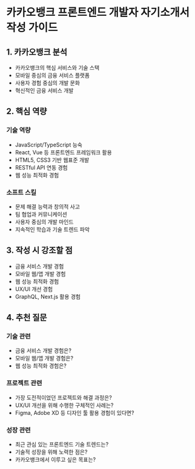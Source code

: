 # 카카오뱅크 프론트엔드 개발자 자기소개서 작성 가이드

## 1. 카카오뱅크 분석

- 카카오뱅크의 핵심 서비스와 기술 스택
- 모바일 중심의 금융 서비스 플랫폼
- 사용자 경험 중심의 개발 문화
- 혁신적인 금융 서비스 개발

## 2. 핵심 역량

### 기술 역량

- JavaScript/TypeScript 능숙
- React, Vue 등 프론트엔드 프레임워크 활용
- HTML5, CSS3 기반 웹표준 개발
- RESTful API 연동 경험
- 웹 성능 최적화 경험

### 소프트 스킬

- 문제 해결 능력과 창의적 사고
- 팀 협업과 커뮤니케이션
- 사용자 중심의 개발 마인드
- 지속적인 학습과 기술 트렌드 파악

## 3. 작성 시 강조할 점

- 금융 서비스 개발 경험
- 모바일 웹/앱 개발 경험
- 웹 성능 최적화 경험
- UX/UI 개선 경험
- GraphQL, Next.js 활용 경험

## 4. 추천 질문

### 기술 관련

- 금융 서비스 개발 경험은?
- 모바일 웹/앱 개발 경험은?
- 웹 성능 최적화 경험은?

### 프로젝트 관련

- 가장 도전적이었던 프로젝트와 해결 과정은?
- UX/UI 개선을 위해 수행한 구체적인 사례는?
- Figma, Adobe XD 등 디자인 툴 활용 경험이 있다면?

### 성장 관련

- 최근 관심 있는 프론트엔드 기술 트렌드는?
- 기술적 성장을 위해 노력한 점은?
- 카카오뱅크에서 이루고 싶은 목표는?

